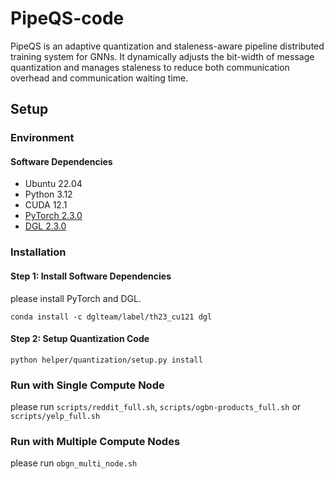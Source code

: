 # PipeQS-code
PipeQS is an adaptive quantization and staleness-aware pipeline distributed training system for GNNs. It dynamically adjusts the bit-width of message quantization and manages staleness to reduce both communication overhead and communication waiting time.

## Setup

### Environment

#### Software Dependencies

- Ubuntu 22.04
- Python 3.12
- CUDA 12.1
- [PyTorch 2.3.0](https://github.com/pytorch/pytorch)
- [DGL 2.3.0](https://github.com/dmlc/dgl)

### Installation

#### Step 1: Install Software Dependencies

please  install PyTorch and DGL.

```
conda install -c dglteam/label/th23_cu121 dgl
```

#### Step 2: Setup Quantization Code

```
python helper/quantization/setup.py install
```

### Run with Single Compute Node

please run `scripts/reddit_full.sh`,  `scripts/ogbn-products_full.sh` or  `scripts/yelp_full.sh`

### Run with Multiple Compute Nodes

please run `obgn_multi_node.sh`
